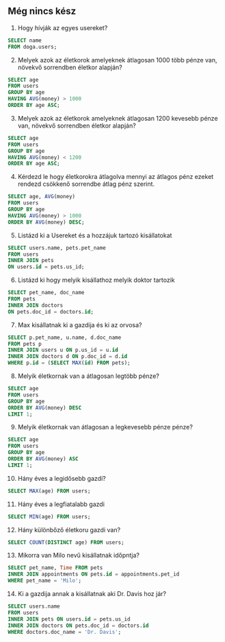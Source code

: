 ## Még nincs kész

1.	Hogy hívják az egyes usereket?
```sql
SELECT name 
FROM doga.users;
```

2.	Melyek azok az életkorok amelyeknek átlagosan 1000 több pénze van, növekvő sorrendben életkor alapján?
```sql
SELECT age 
FROM users 
GROUP BY age 
HAVING AVG(money) > 1000 
ORDER BY age ASC;
```

3.	Melyek azok az életkorok amelyeknek átlagosan 1200 kevesebb pénze van, növekvő sorrendben életkor alapján?
```sql
SELECT age 
FROM users 
GROUP BY age 
HAVING AVG(money) < 1200 
ORDER BY age ASC;
```

4. Kérdezd le hogy életkorokra átlagolva mennyi az átlagos pénz ezeket rendezd csökkenő sorrendbe átlag pénz szerint.
```sql
SELECT age, AVG(money) 
FROM users 
GROUP BY age 
HAVING AVG(money) > 1000 
ORDER BY AVG(money) DESC;
```

5. Listázd ki a Usereket és a hozzájuk tartozó kisállatokat
```sql
SELECT users.name, pets.pet_name
FROM users
INNER JOIN pets 
ON users.id = pets.us_id;
```

6. Listázd ki hogy melyik kisállathoz melyik doktor tartozik
```sql
SELECT pet_name, doc_name 
FROM pets
INNER JOIN doctors 
ON pets.doc_id = doctors.id;
```

7. Max kisállatnak ki a gazdija és ki az orvosa?
```sql
SELECT p.pet_name, u.name, d.doc_name
FROM pets p
INNER JOIN users u ON p.us_id = u.id
INNER JOIN doctors d ON p.doc_id = d.id
WHERE p.id = (SELECT MAX(id) FROM pets);
```

8. Melyik életkornak van a átlagosan legtöbb pénze?
```sql
SELECT age 
FROM users 
GROUP BY age 
ORDER BY AVG(money) DESC 
LIMIT 1;
```

9. Melyik életkornak van átlagosan a legkevesebb pénze pénze?
```sql
SELECT age 
FROM users 
GROUP BY age 
ORDER BY AVG(money) ASC 
LIMIT 1;
```

10. Hány éves a legidősebb gazdi?
```sql
SELECT MAX(age) FROM users;
```

11. Hány éves a legfiatalabb gazdi
```sql
SELECT MIN(age) FROM users;
```

12. Hány különbőző életkoru gazdi van?
```sql
SELECT COUNT(DISTINCT age) FROM users;
```

13. Mikorra van Milo nevű kisállatnak időpntja?
```sql
SELECT pet_name, Time FROM pets
INNER JOIN appointments ON pets.id = appointments.pet_id
WHERE pet_name = 'Milo';
```

14. Ki a gazdija annak a kisállatnak aki Dr. Davis hoz jár?
```sql
SELECT users.name
FROM users
INNER JOIN pets ON users.id = pets.us_id
INNER JOIN doctors ON pets.doc_id = doctors.id
WHERE doctors.doc_name = 'Dr. Davis';
```


